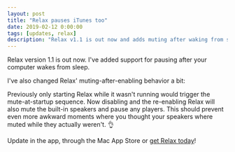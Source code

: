 ```yaml
---
layout: post
title: "Relax pauses iTunes too"
date: 2019-02-12 0:00:00
tags: [updates, relax]
description: "Relax v1.1 is out now and adds muting after waking from sleep."
---
```


Relax version 1.1 is out now. I've added support for pausing after your computer wakes from sleep.

I've also changed Relax' muting-after-enabling behavior a bit:

Previously only starting Relax while it wasn't running would trigger the mute-at-startup sequence. Now disabling and the re-enabling Relax will also mute the built-in speakers and pause any players. This should prevent even more awkward moments where you thought your speakers where muted while they actually weren't. 👌

Update in the app, through the Mac App Store or [get Relax today](/relax)!

